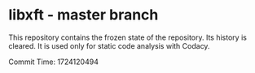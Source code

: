 # libxft - master branch

This repository contains the frozen state of the repository.
Its history is cleared. It is used only for static code
analysis with Codacy.

Commit Time: 1724120494